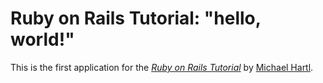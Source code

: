 # Ruby on Rails Tutorial: "hello, world!"
This is the first application for the 
[*Ruby on Rails Tutorial*](http://www.railstutorial.org/) by 
[Michael Hartl](http://www.michaelhartl.com/).